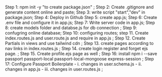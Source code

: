 Step 1: npm init -y "to create package.json" ; 
Step 2: Create .gitignore and generate content online and paste;
 Step 3: write script "start","dev" in package.json;
 Step 4: Deploy in Github Step 5: create app.js;
 Step 6: Create .env file and configure it in app.js;
 Step 7: Write server code in app.js;
 Step 8: create models folder and databse.js for db connection ;
 Step 9: confugring online database;
 Step 10: configuring routes;
  step 11. Create index.routes.js and user.route.js and require in app.js ;
 Step 12. Create Partials in views and use tailwind cdn ;
 Step 13. create pages according to nav links in index.routes.js ;
 Step 14. create login register and forget ejs page. ;
 Step 15. Create profile.ejs page as well ;
 Step 16: install npm i --save passport passport-local passport-local-mongoose express-session ;
 Step 17: Configure Passport Boilerplate -
         i. changes in user.schema.js -
         ii. changes in app.js -
         iii. changes in user.routes.js ;
